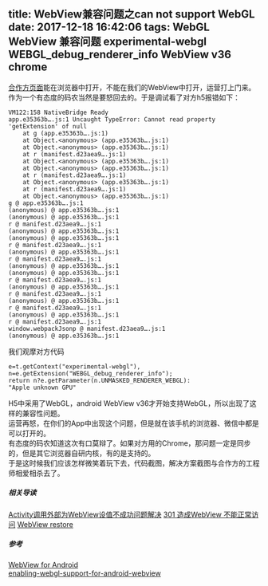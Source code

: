 title: WebView兼容问题之can not support WebGL
date: 2017-12-18 16:42:06
tags: WebGL WebView 兼容问题 experimental-webgl WEBGL_debug_renderer_info WebView v36 chrome
---
[合作方页面](https://youjie.kongapi.com/?channel=xiangduoduoylpyj&utm_source=daikuan&utm_medium=xiangduoduoylpyj#/loan-in-index)能在浏览器中打开，不能在我们的WebView中打开，运营打上门来。  
作为一个有态度的码农当然是要怒回去的。于是调试看了对方h5报错如下：

```
VM122:158 NativeBridge Ready  
app.e35363b….js:1 Uncaught TypeError: Cannot read property 'getExtension' of null
    at g (app.e35363b….js:1)
    at Object.<anonymous> (app.e35363b….js:1)
    at Object.<anonymous> (app.e35363b….js:1)
    at r (manifest.d23aea9….js:1)
    at Object.<anonymous> (app.e35363b….js:1)
    at Object.<anonymous> (app.e35363b….js:1)
    at r (manifest.d23aea9….js:1)
    at Object.<anonymous> (app.e35363b….js:1)
    at r (manifest.d23aea9….js:1)
    at Object.<anonymous> (app.e35363b….js:1)
g @ app.e35363b….js:1
(anonymous) @ app.e35363b….js:1
(anonymous) @ app.e35363b….js:1
r @ manifest.d23aea9….js:1
(anonymous) @ app.e35363b….js:1
(anonymous) @ app.e35363b….js:1
r @ manifest.d23aea9….js:1
(anonymous) @ app.e35363b….js:1
r @ manifest.d23aea9….js:1
(anonymous) @ app.e35363b….js:1
(anonymous) @ app.e35363b….js:1
r @ manifest.d23aea9….js:1
(anonymous) @ app.e35363b….js:1
r @ manifest.d23aea9….js:1
(anonymous) @ app.e35363b….js:1
r @ manifest.d23aea9….js:1
(anonymous) @ app.e35363b….js:1
r @ manifest.d23aea9….js:1
window.webpackJsonp @ manifest.d23aea9….js:1
(anonymous) @ app.e35363b….js:1
```

我们观摩对方代码

```  
e=t.getContext("experimental-webgl"),
n=e.getExtension("WEBGL_debug_renderer_info");
return n?e.getParameter(n.UNMASKED_RENDERER_WEBGL):
"Apple unknown GPU"
```  

H5中采用了WebGL，android WebView v36才开始支持WebGL，所以出现了这样的兼容性问题。  
运营再怒，在你们的App中出现这个问题，但是就在该手机的浏览器、微信中都是可以打开的。  
有态度的码农知道这次有口莫辩了。如果对方用的Chrome，那问题一定是同步的，但是其它浏览器自研内核，有的是支持的。  
于是这时候我们应该怎样微笑着玩下去，代码截图，解决方案截图与合作方的工程师相爱相杀去了。  

##### 相关导读  
[Activity调用外部为WebView设值不成功问题解决](/2017/12/15/WebView-RestoreInstance-onActivityForResult-not-work/)
[301 造成WebView 不能正常访问](/2017/12/07/fix-301-redirect/)
[WebView restore](/2016/05/14/android-data-store/)

##### 参考  
[WebView for Android](https://developer.chrome.com/multidevice/webview/overview)  
[enabling-webgl-support-for-android-webview](https://stackoverflow.com/questions/15395245/enabling-webgl-support-for-android-webview)